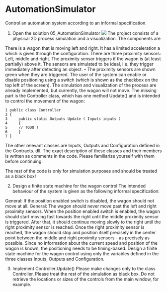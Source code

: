 # AutomationSimulator
Control an automation system according to an informal specification.

1. Open the solution 05_AutomationSimulator
![](https://user-images.githubusercontent.com/18269686/60725343-63008f00-9f28-11e9-874f-698789c64a6f.png)
The project consists of a physical 2D process simulation and a visualization. The components are

There is a wagon that is moving left and right. It has a limited acceleration a which is given through the configuration.
There are three proximity sensors: Left, middle and right. The proximity sensor triggers if the wagon is (at least partially) above it. The sensors are simulated to be ideal, i.e. they trigger immediately after detecting an object. – The proximity sensors are shown green when they are triggered.
The user of the system can enable or disable positioning using a switch (which is shown as the checkbox on the top left of the screen).
The simulation and visualization of the process are already implemented, but currently, the wagon will not move. The missing part is the Controller class, which has one method Update() and is intended to control the movement of the wagon:
```
1 public class Controller
2 {
3     public static Outputs Update ( Inputs inputs )
4     {
5     // TODO !
6     }
7 }
```
The other relevant classes are Inputs, Outputs and Configuration defined in the Contracts. dll. The exact description of these classes and their members is written as comments in the code. Please familiarize yourself with them before continuing.

The rest of the code is only for simulation purposes and should be treated as a black box!

2. Design a finite state machine for the wagon control
The intended behaviour of the system is given as the following informal specification:

General: If the position enabled switch is disabled, the wagon should not move at all.
General: The wagon should never move past the left and right proximity sensors.
When the position enabled switch is enabled, the wagon should start moving fast towards the right until the middle proximity sensor is triggered. After that, it should continue moving slowly to the right until the right proximity sensor is reached.
Once the right proximity sensor is reached, the wagon should stop and position itself precisely in the center point between the middle and right proximity sensors - as precisely as possible. Since no information about the current speed and position of the wagon is known, the positioning needs to be timing-based.
Design a finite state machine for the wagon control using only the variables defined in the three classes Inputs, Outputs and Configuration.

3. Implement Controller.Update()
Please make changes only to the class Controller. Please treat the rest of the simulation as black box. Do not retrieve the locations or sizes of the controls from the main window, for example.

